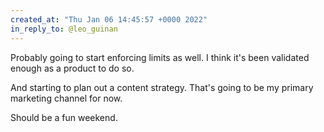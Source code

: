 ```yaml
---
created_at: "Thu Jan 06 14:45:57 +0000 2022"
in_reply_to: @leo_guinan
---
```


Probably going to start enforcing limits as well. I think it's been validated enough as a product to do so. 

And starting to plan out a content strategy. That's going to be my primary marketing channel for now. 

Should be a fun weekend.